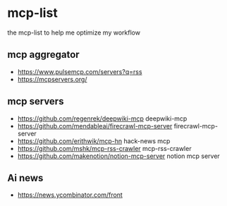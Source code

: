 # mcp-list
the mcp-list to help me optimize my workflow

## mcp aggregator
- https://www.pulsemcp.com/servers?q=rss
- https://mcpservers.org/

## mcp servers
- https://github.com/regenrek/deepwiki-mcp deepwiki-mcp
- https://github.com/mendableai/firecrawl-mcp-server firecrawl-mcp-server
- https://github.com/erithwik/mcp-hn hack-news mcp
- https://github.com/mshk/mcp-rss-crawler mcp-rss-crawler
- https://github.com/makenotion/notion-mcp-server notion mcp server


## Ai news 
- https://news.ycombinator.com/front 
